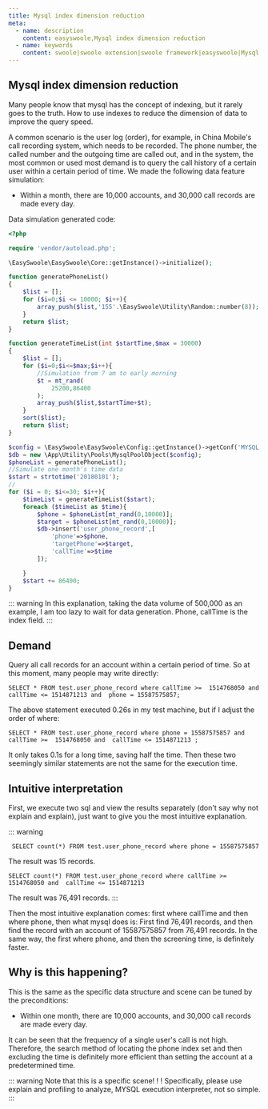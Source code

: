 ```yaml
---
title: Mysql index dimension reduction
meta:
  - name: description
    content: easyswoole,Mysql index dimension reduction
  - name: keywords
    content: swoole|swoole extension|swoole framework|easyswoole|Mysql index dimension reduction
---
```

## Mysql index dimension reduction
Many people know that mysql has the concept of indexing, but it rarely goes to the truth. How to use indexes to reduce the dimension of data to improve the query speed.

A common scenario is the user log (order), for example, in China Mobile's call recording system, which needs to be recorded.
The phone number, the called number and the outgoing time are called out, and in the system, the most common or used most demand is to query the call history of a certain user within a certain period of time. We made the following data feature simulation:

- Within a month, there are 10,000 accounts, and 30,000 call records are made every day.

Data simulation generated code:
```php
<?php

require 'vendor/autoload.php';

\EasySwoole\EasySwoole\Core::getInstance()->initialize();

function generatePhoneList()
{
    $list = [];
    for ($i=0;$i <= 10000; $i++){
        array_push($list,'155'.\EasySwoole\Utility\Random::number(8));
    }
    return $list;
}

function generateTimeList(int $startTime,$max = 30000)
{
    $list = [];
    for ($i=0;$i<=$max;$i++){
        //Simulation from 7 am to early morning
        $t = mt_rand(
            25200,86400
        );
        array_push($list,$startTime+$t);
    }
    sort($list);
    return $list;
}

$config = \EasySwoole\EasySwoole\Config::getInstance()->getConf('MYSQL');
$db = new \App\Utility\Pools\MysqlPoolObject($config);
$phoneList = generatePhoneList();
//Simulate one month's time data
$start = strtotime('20180101');
//
for ($i = 0; $i<=30; $i++){
    $timeList = generateTimeList($start);
    foreach ($timeList as $time){
        $phone = $phoneList[mt_rand(0,10000)];
        $target = $phoneList[mt_rand(0,10000)];
        $db->insert('user_phone_record',[
            'phone'=>$phone,
            'targetPhone'=>$target,
            'callTime'=>$time
        ]);

    }
    $start += 86400;
}
```
::: warning 
In this explanation, taking the data volume of 500,000 as an example, I am too lazy to wait for data generation. Phone, callTime is the index field.
:::



## Demand
Query all call records for an account within a certain period of time.
So at this moment, many people may write directly:
```
SELECT * FROM test.user_phone_record where callTime >=  1514768050 and  callTime <= 1514871213 and  phone = 15587575857;
```
The above statement executed 0.26s in my test machine, but if I adjust the order of where:
```
SELECT * FROM test.user_phone_record where phone = 15587575857 and callTime >=  1514768050 and  callTime <= 1514871213 ;
```
It only takes 0.1s for a long time, saving half the time. Then these two seemingly similar statements are not the same for the execution time.

## Intuitive interpretation

First, we execute two sql and view the results separately (don't say why not explain and explain), just want to give you the most intuitive explanation.

::: warning 
```
 SELECT count(*) FROM test.user_phone_record where phone = 15587575857 
```
The result was 15 records.
```
SELECT count(*) FROM test.user_phone_record where callTime >=  1514768050 and  callTime <= 1514871213 
```
The result was 76,491 records.
:::


Then the most intuitive explanation comes: first where callTime and then where phone, then what mysql does is:
First find 76,491 records, and then find the record with an account of 15587575857 from 76,491 records. In the same way, the first where phone, and then the screening time, is definitely faster.


## Why is this happening?
This is the same as the specific data structure and scene can be tuned by the preconditions:

- Within one month, there are 10,000 accounts, and 30,000 call records are made every day.

It can be seen that the frequency of a single user's call is not high. Therefore, the search method of locating the phone index set and then excluding the time is definitely more efficient than setting the account at a predetermined time.

::: warning 
Note that this is a specific scene! ! ! Specifically, please use explain and profiling to analyze, MYSQL execution interpreter, not so simple.
:::


